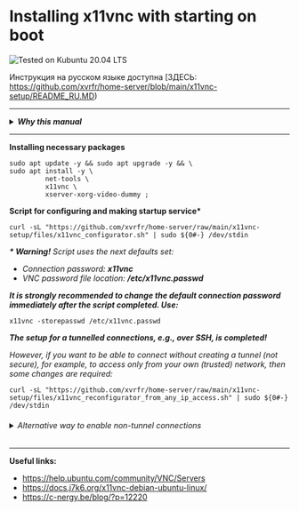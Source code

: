 # Installing x11vnc with starting on boot


![Tested on Kubuntu 20.04 LTS][tested-01-shield] 

[tested-01-shield]: https://img.shields.io/badge/Tested_on-Kubuntu_20.04_LTS-blue.svg

Инструкция на русском языке доступна [ЗДЕСЬ: https://github.com/xvrfr/home-server/blob/main/x11vnc-setup/README_RU.MD)

---

<details><summary><b><i>Why this manual</i></b>
</summary><br />

One of the most popular Linux VNC servers is `x11vnc`, which is an open source project. Its special feature is in allowing you to connect to an already existing X-server session. This is useful not only for accessing from another computer via the Internet, but also for controlling the machine using a smartphone.

However, after the installation finished, `x11vnc` is not started. It requires a quite long list of options to start, and after a reboot, the quest has to be passed again.

Enthusiasts have long ago begun to publish their solutions in the form of manuals for installing and configuring `x11vnc` startup, but these solutions often only help in simple situations.

E.g., the most often I came across manuals offering a service for `x11vnc` in `systemd` to be created for startup.  Such a service will run as `root`, will not find the `/root/.XAuthority` file, and VNC will not be available to connect without tunneling, even if the `-localhost` switch was not provided as an option for `x11vnc`.

The above and some other problems made me believe that it would be a good idea to create an configuring script that is not affected by those issues I found.

</details>

---

__Installing necessary packages__
```Shell
sudo apt update -y && sudo apt upgrade -y && \
sudo apt install -y \
         net-tools \
         x11vnc \
         xserver-xorg-video-dummy ;
```
__Script for configuring and making startup service*__
```Shell
curl -sL "https://github.com/xvrfr/home-server/raw/main/x11vnc-setup/files/x11vnc_configurator.sh" | sudo ${0#-} /dev/stdin
```
___* Warning!___ _Script uses the next defaults set:_
- _Connection password:_ ___x11vnc___
- _VNC password file location:_ ___/etc/x11vnc.passwd___

___It is strongly recommended to change the default connection password immediately after the script completed. Use:___
```Shell
x11vnc -storepasswd /etc/x11vnc.passwd
```
___The setup for a tunnelled connections, e.g., over SSH, is completed!___

_However, if you want to be able to connect without creating a tunnel (not secure), for example, to access only from your own (trusted) network, then some changes are required:_
```Shell
curl -sL "https://github.com/xvrfr/home-server/raw/main/x11vnc-setup/files/x11vnc_reconfigurator_from_any_ip_access.sh" | sudo ${0#-} /dev/stdin
```
<h6><details><summary>Alternative way to enable non-tunnel connections
</summary>

```Shell
sudo sed -i -e "s,-repeat -localhost -rfbauth,-repeat -rfbauth,g" \
         /lib/systemd/system/x11vnc.service && \
sudo systemctl daemon-reload && \
sudo systemctl restart x11vnc.service
```
</details></h6>

---
__Useful links:__
- https://help.ubuntu.com/community/VNC/Servers
- https://docs.j7k6.org/x11vnc-debian-ubuntu-linux/
- https://c-nergy.be/blog/?p=12220






